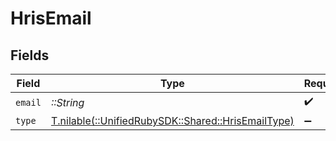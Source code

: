 # HrisEmail


## Fields

| Field                                                                                      | Type                                                                                       | Required                                                                                   | Description                                                                                |
| ------------------------------------------------------------------------------------------ | ------------------------------------------------------------------------------------------ | ------------------------------------------------------------------------------------------ | ------------------------------------------------------------------------------------------ |
| `email`                                                                                    | *::String*                                                                                 | :heavy_check_mark:                                                                         | N/A                                                                                        |
| `type`                                                                                     | [T.nilable(::UnifiedRubySDK::Shared::HrisEmailType)](../../models/shared/hrisemailtype.md) | :heavy_minus_sign:                                                                         | N/A                                                                                        |